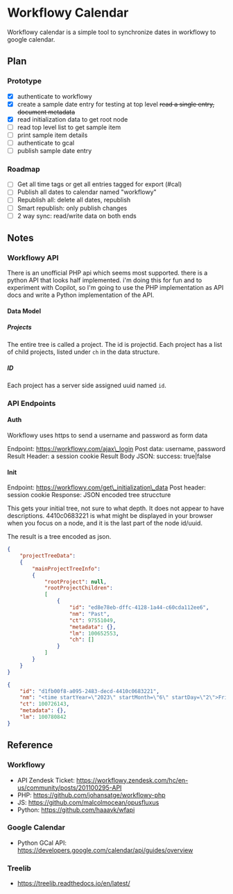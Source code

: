 # Workflowy Calendar

Workflowy calendar is a simple tool to synchronize dates in workflowy to google
calendar.

## Plan

### Prototype

* [X] authenticate to workflowy
* [X] create a sample date entry for testing at top level
~~read a single entry, document metadata~~
* [X] read initialization data to get root node
* [ ] read top level list to get sample item
* [ ] print sample item details
* [ ] authenticate to gcal
* [ ] publish sample date entry  

### Roadmap

* [ ] Get all time tags or get all entries tagged for export (#cal)
* [ ] Publish all dates to calendar named "workflowy"
* [ ] Republish all: delete all dates, republish
* [ ] Smart republish: only publish changes
* [ ] 2 way sync: read/write data on both ends

## Notes

### Workflowy API

There is an unofficial PHP api which seems most supported. there is a python
API that looks half implemented. i'm doing this for fun and to experiment with
Copilot, so I'm going to use the PHP implementation as API docs and write a
Python implementation of the API.

#### Data Model

##### Projects

The entire tree is called a project. The id is projectid. Each project has a list
of child projects, listed under `ch` in the data structure.

##### ID

Each project has a server side assigned uuid named `id`.

### API Endpoints

#### Auth

Workflowy uses https to send a username and password as form data

Endpoint: https://workflowy.com/ajax\_login
Post data: username, password
Result Header: a session cookie
Result Body JSON: success: true|false

#### Init

Endpoint: https://workflowy.com/get\_initialization\_data
Post header: session cookie
Response: JSON encoded tree struccture

This gets your initial tree, not sure to what depth. It does not appear to have
descriptions. 4410c0683221 is what might be displayed in your browser when you
focus on a node, and it is the last part of the node id/uuid.

The result is a tree encoded as json.

```json
{
    "projectTreeData":
    {
        "mainProjectTreeInfo":
        {
            "rootProject": null,
            "rootProjectChildren":
            [
                {
                    "id": "ed8e78eb-dffc-4128-1a44-c60cda112ee6",
                    "nm": "Past",
                    "ct": 97551049,
                    "metadata": {},
                    "lm": 100652553,
                    "ch": []
                }
            ]
        } 
    }
}
```


```json
{
    "id": "d1fb00f8-a095-2483-decd-4410c0683221",
    "nm": "<time startYear=\"2023\" startMonth=\"6\" startDay=\"2\">Fri, Jun 2, 2023</time> post this test node to google calendar",
    "ct": 100726143,
    "metadata": {},
    "lm": 100780842
}
```

## Reference

### Workflowy

* API Zendesk Ticket: https://workflowy.zendesk.com/hc/en-us/community/posts/201100295-API
* PHP: https://github.com/johansatge/workflowy-php
* JS: https://github.com/malcolmocean/opusfluxus
* Python: https://github.com/haaavk/wfapi

### Google Calendar

* Python GCal API: https://developers.google.com/calendar/api/guides/overview

### Treelib

* https://treelib.readthedocs.io/en/latest/
